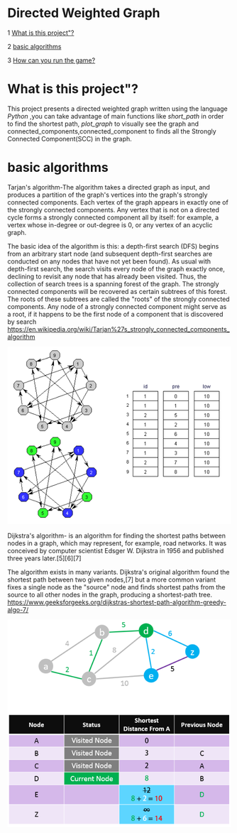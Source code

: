 # Directed Weighted Graph

1 [What is this project"?](#login-optional-fields)

2 [basic algorithms](#login-optional-fields-2)

3 [How can you run the game?](#login-optional-fields-3)

<h4 id="login-optional-fields">

# What is this project"?

</h4>

This project presents a directed weighted graph written using the language *Python*  ,you can take advantage of main functions like *short_path* in order to find the shortest path,
*plot_graph* to visually see the graph and connected_components,connected_component to finds all the Strongly Connected Component(SCC) in the graph.


<h4 id="login-optional-fields-2">

# basic algorithms

</h4>
Tarjan's algorithm-The algorithm takes a directed graph as input, and produces a partition of the graph's vertices into the graph's strongly connected components. Each vertex of the graph appears in exactly one of the strongly connected components. Any vertex that is not on a directed cycle forms a strongly connected component all by itself: for example, a vertex whose in-degree or out-degree is 0, or any vertex of an acyclic graph.

The basic idea of the algorithm is this: a depth-first search (DFS) begins from an arbitrary start node (and subsequent depth-first searches are conducted on any nodes that have not yet been found). As usual with depth-first search, the search visits every node of the graph exactly once, declining to revisit any node that has already been visited. Thus, the collection of search trees is a spanning forest of the graph. The strongly connected components will be recovered as certain subtrees of this forest. The roots of these subtrees are called the "roots" of the strongly connected components. Any node of a strongly connected component might serve as a root, if it happens to be the first node of a component that is discovered by search https://en.wikipedia.org/wiki/Tarjan%27s_strongly_connected_components_algorithm

![](https://github.com/Guppi4/Ex3_python/blob/main/Algorithm_Tarjan.png?raw=true)

Dijkstra's algorithm-  is an algorithm for finding the shortest paths between nodes in a graph, which may represent, for example, road networks. It was conceived by computer scientist Edsger W. Dijkstra in 1956 and published three years later.[5][6][7]

The algorithm exists in many variants. Dijkstra's original algorithm found the shortest path between two given nodes,[7] but a more common variant fixes a single node as the "source" node and finds shortest paths from the source to all other nodes in the graph, producing a shortest-path tree.
https://www.geeksforgeeks.org/dijkstras-shortest-path-algorithm-greedy-algo-7/

![](https://github.com/Guppi4/Ex3_python/blob/main/Dijkstra-Algorithm-Step-7.png?raw=true)

<h4 id="login-optional-fields-3">

# 

</h4>





